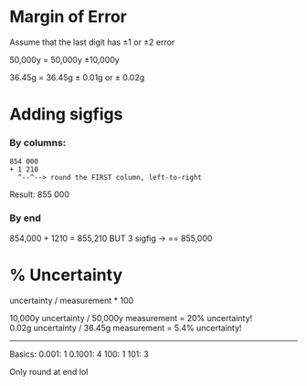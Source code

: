 # Margin of Error
Assume that the last digit has ±1 or ±2 error

50,000y = 50,000y ±10,000y

36.45g = 36.45g ± 0.01g or ± 0.02g

# Adding sigfigs
### By columns:
```
854 000
+ 1 210
  ^--^--> round the FIRST column, left-to-right
```
Result: 855 000
### By end
854,000 + 1210 = 855,210 BUT 3 sigfig -> == 855,000

# % Uncertainty
uncertainty / measurement * 100

10,000y uncertainty / 50,000y measurement = 20% uncertainty! <br>
0.02g uncertainty / 36.45g measurement = 5.4% uncertainty!

---
Basics:
0.001: 1
0.1001: 4
100: 1
101: 3

Only round at end lol
